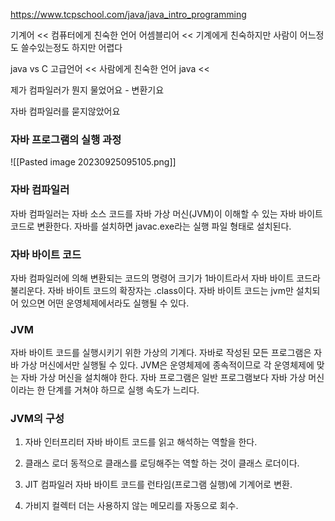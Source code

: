 https://www.tcpschool.com/java/java_intro_programming


기계어 << 컴퓨터에게 친숙한 언어
어셈블리어 << 기계에게 친숙하지만 사람이 어느정도 쓸수있는정도 하지만 어렵다

java vs C 
고급언어 << 사람에게 친숙한 언어 java <<

제가 컴파일러가 뭔지 물었어요 - 변환기요

자바 컴파일러를 묻지않았어요



### 자바 프로그램의 실행 과정
![[Pasted image 20230925095105.png]]

### 자바 컴파일러
자바 컴파일러는 자바 소스 코드를 자바 가상 머신(JVM)이 이해할 수 있는 자바 바이트 코드로 변환한다.
자바를 설치하면 javac.exe라는 실행 파일 형태로 설치된다.

### 자바 바이트 코드
자바 컴파일러에 의해 변환되는 코드의 명령어 크기가 1바이트라서 자바 바이트 코드라 불리운다.
자바 바이트 코드의 확장자는 .class이다.
자바 바이트 코드는 jvm만 설치되어 있으면 어떤 운영체제에서라도 실행될 수 있다.

### JVM
자바 바이트 코드를 실행시키기 위한 가상의 기계다.
자바로 작성된 모든 프로그램은 자바 가상 머신에서만 실행될 수 있다.
JVM은 운영체제에 종속적이므로 각 운영체제에 맞는 자바 가상 머신을 설치해야 한다.
자바 프로그램은 일반 프로그램보다 자바 가상 머신이라는 한 단계를 거쳐야 하므로 실행 속도가 느리다.

### JVM의 구성
1. 자바 인터프리터
	자바 바이트 코드를 읽고 해석하는 역할을 한다.

2. 클래스 로더
	동적으로 클래스를 로딩해주는 역할 하는 것이 클래스 로더이다.

3. JIT 컴파일러
	자바 바이트 코드를 런타임(프로그램 실행)에 기계어로 변환.

4. 가비지 컬렉터
	더는 사용하지 않는 메모리를 자동으로 회수.
